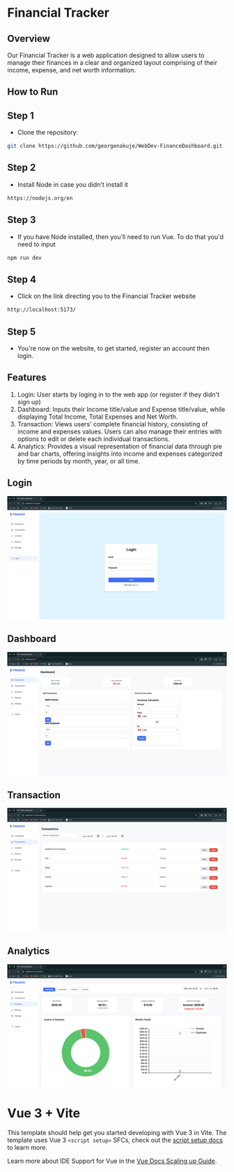 # Financial Tracker

## Overview
Our Financial Tracker is a web application designed to allow users to manage their finances in a clear and organized layout comprising of their income, expense, and net worth information. 


## How to Run

## Step 1
- Clone the repository:
```bash
git clone https://github.com/georgenakuje/WebDev-FinanceDashboard.git
```
## Step 2
- Install Node in case you didn't install it
```bash
https://nodejs.org/en
```
## Step 3
- If you have Node installed, then you'll need to run Vue. To do that you'd need to input
```bash
npm run dev
```
## Step 4
- Click on the link directing you to the Financial Tracker website
```bash
http://localhost:5173/
```
## Step 5
- You're now on the website, to get started, register an account then login.


## Features
1. Login: User starts by loging in to the web app (or register if they didn't sign up) 
2. Dashboard: Inputs their Income title/value and Expense title/value, while displaying Total Income, Total Expenses and Net Worth.
3. Transaction: Views users' complete financial history, consisting of income and expenses values. Users can also manage their entries with options to edit or delete each individual transactions.
4. Analytics: Provides a visual representation of financial data through pie and bar charts, offering insights into income and expenses categorized by time periods by month, year, or all time.


## **Login**
![Login](images/login.png)

## **Dashboard**
![Main](images/dashboard.png)

## **Transaction**
![Transaction](images/transaction.png)

## **Analytics**
![Main](images/analytics.png)


# Vue 3 + Vite
This template should help get you started developing with Vue 3 in Vite. The template uses Vue 3 `<script setup>` SFCs, check out the [script setup docs](https://v3.vuejs.org/api/sfc-script-setup.html#sfc-script-setup) to learn more.

Learn more about IDE Support for Vue in the [Vue Docs Scaling up Guide](https://vuejs.org/guide/scaling-up/tooling.html#ide-support).